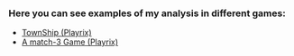 ### Here you can see examples of my analysis in different games:

* [TownShip (Playrix)](https://github.com/AdamovichAleksey/Game_Analytics/blob/master/TownShip)
* [A match-3 Game (Playrix)](https://github.com/AdamovichAleksey/Game_Analytics/tree/master/match-3_Game)
